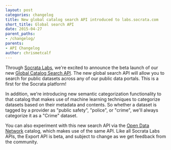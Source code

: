 ```yaml
---
layout: post
categories: changelog
title: New global catalog search API introduced to labs.socrata.com
short_title: Global search API
date: 2015-04-27
parent_paths: 
- /changelog/
parents: 
- API Changelog
author: chrismetcalf
---
```


Through [Socrata Labs](http://labs.socrata.com), we're excited to announce the beta launch of our new [Global Catalog Search API](http://labs.socrata.com/docs/search.html). The new global search API will allow you to search for public datasets across any of our public data portals. This is a first for the Socrata platform!

In addition, we're introducing new semantic categorization functionality to that catalog that makes use of machine learning techniques to categorize datasets based on their metadata and contents. So whether a dataset is tagged by a provider as "public safety", "police", or "crime", we'll always categorize it as a "Crime" dataset.

You can also experiment with this new search API via the [Open Data Network](http://www.opendatanetwork.com) catalog, which makes use of the same API. Like all Socrata Labs APIs, the Export API is beta, and subject to change as we get feedback from the community.
